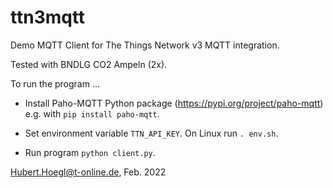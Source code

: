 # ttn3mqtt

Demo MQTT Client for The Things Network v3 MQTT integration.

Tested with BNDLG CO2 Ampeln (2x).

To run the program ...

* Install Paho-MQTT Python package (https://pypi.org/project/paho-mqtt)
e.g. with  `pip install paho-mqtt`.

* Set environment variable `TTN_API_KEY`. On Linux run `. env.sh`.

* Run program `python client.py`. 

Hubert.Hoegl@t-online.de, Feb. 2022
